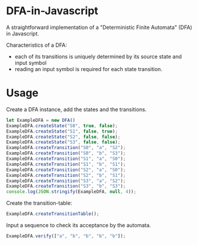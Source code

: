 # DFA-in-Javascript
A straightforward implementation of a "Deterministic Finite Automata" (DFA) in Javascript. 

Characteristics of a DFA:
  - each of its transitions is uniquely determined by its source state and input symbol
  - reading an input symbol is required for each state transition.

# Usage

Create a DFA instance, add the states and the transitions. 

```javascript
let ExampleDFA = new DFA()
ExampleDFA.createState("S0", true, false);
ExampleDFA.createState("S1", false, true);
ExampleDFA.createState("S2", false, false);
ExampleDFA.createState("S3", false, false);
ExampleDFA.createTransition("S0", "a", "S2");
ExampleDFA.createTransition("S0", "b", "S3");
ExampleDFA.createTransition("S1", "a", "S0");
ExampleDFA.createTransition("S1", "b", "S1");
ExampleDFA.createTransition("S2", "a", "S0");
ExampleDFA.createTransition("S2", "b", "S1");
ExampleDFA.createTransition("S3", "a", "S2");
ExampleDFA.createTransition("S3", "b", "S3");
console.log(JSON.stringify(ExampleDFA, null, 4));
```

Create the transition-table:
```javascript
ExampleDFA.createTransitionTable();
```

Input a sequence to check its acceptance by the automata.

```javascript
ExampleDFA.verify(["a", "b", "b", "b", "b"]);
```
